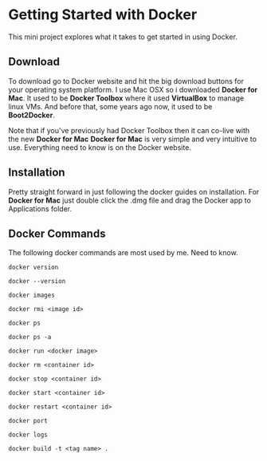 # Getting Started with Docker

This mini project explores what it takes to get started in using Docker.

## Download

To download go to Docker website and hit the big download buttons for your operating system platform.
I use Mac OSX so i downloaded __Docker for Mac__. 
It used to be __Docker Toolbox__ where it used __VirtualBox__ to manage linux VMs.
And before that, some years ago now, it used to be __Boot2Docker__.

Note that if you've previously had Docker Toolbox then it can co-live with the new __Docker for Mac__
__Docker for Mac__ is very simple and very intuitive to use. Everything need to know is on the Docker website.


## Installation

Pretty straight forward in just following the docker guides on installation. For __Docker for Mac__ just double click the .dmg file and drag the Docker app to Applications folder.

## Docker Commands

The following docker commands are most used by me. Need to know.

```
docker version
```

```
docker --version
```

```
docker images
```

```
docker rmi <image id>
```

```
docker ps
```

```
docker ps -a
```

```
docker run <docker image>
```

```
docker rm <container id>
```

```
docker stop <container id>
```

```
docker start <container id>
```

```
docker restart <container id>
```

```
docker port
```

```
docker logs
```

```
docker build -t <tag name> .
```
